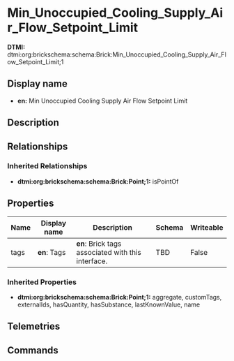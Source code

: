 # Min_Unoccupied_Cooling_Supply_Air_Flow_Setpoint_Limit
**DTMI:** dtmi:org:brickschema:schema:Brick:Min_Unoccupied_Cooling_Supply_Air_Flow_Setpoint_Limit;1
## Display name
- **en:** Min Unoccupied Cooling Supply Air Flow Setpoint Limit
## Description
## Relationships
### Inherited Relationships
* **dtmi:org:brickschema:schema:Brick:Point;1:** isPointOf
## Properties
|Name|Display name|Description|Schema|Writeable|
|-|-|-|-|-|
|tags|**en**: Tags|**en**: Brick tags associated with this interface.|TBD|False
### Inherited Properties
* **dtmi:org:brickschema:schema:Brick:Point;1:** aggregate, customTags, externalIds, hasQuantity, hasSubstance, lastKnownValue, name
## Telemetries
## Commands
